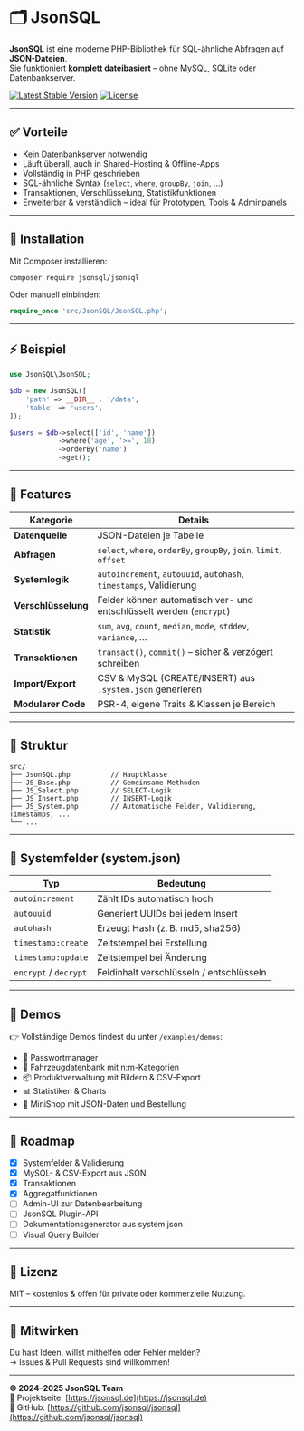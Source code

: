 # 🗂️ JsonSQL

**JsonSQL** ist eine moderne PHP-Bibliothek für SQL-ähnliche Abfragen auf **JSON-Dateien**.  
Sie funktioniert **komplett dateibasiert** – ohne MySQL, SQLite oder Datenbankserver.

[![Latest Stable Version](https://img.shields.io/packagist/v/jsonsql/jsonsql.svg)](https://packagist.org/packages/jsonsql/jsonsql)
[![License](https://img.shields.io/packagist/l/jsonsql/jsonsql.svg)](https://packagist.org/packages/jsonsql/jsonsql)

---

## ✅ Vorteile

- Kein Datenbankserver notwendig
- Läuft überall, auch in Shared-Hosting & Offline-Apps
- Vollständig in PHP geschrieben
- SQL-ähnliche Syntax (`select`, `where`, `groupBy`, `join`, …)
- Transaktionen, Verschlüsselung, Statistikfunktionen
- Erweiterbar & verständlich – ideal für Prototypen, Tools & Adminpanels

---

## 🚀 Installation

Mit Composer installieren:

```bash
composer require jsonsql/jsonsql
```

Oder manuell einbinden:

```php
require_once 'src/JsonSQL/JsonSQL.php';
```

---

## ⚡ Beispiel

```php
use JsonSQL\JsonSQL;

$db = new JsonSQL([
    'path' => __DIR__ . '/data',
    'table' => 'users',
]);

$users = $db->select(['id', 'name'])
            ->where('age', '>=', 18)
            ->orderBy('name')
            ->get();
```

---

## 🧰 Features

| Kategorie             | Details                                                                 |
|-----------------------|-------------------------------------------------------------------------|
| **Datenquelle**        | JSON-Dateien je Tabelle                                                |
| **Abfragen**           | `select`, `where`, `orderBy`, `groupBy`, `join`, `limit`, `offset`     |
| **Systemlogik**        | `autoincrement`, `autouuid`, `autohash`, `timestamps`, Validierung     |
| **Verschlüsselung**    | Felder können automatisch ver- und entschlüsselt werden (`encrypt`)    |
| **Statistik**          | `sum`, `avg`, `count`, `median`, `mode`, `stddev`, `variance`, …       |
| **Transaktionen**      | `transact()`, `commit()` – sicher & verzögert schreiben                |
| **Import/Export**      | CSV & MySQL (CREATE/INSERT) aus `.system.json` generieren              |
| **Modularer Code**     | PSR-4, eigene Traits & Klassen je Bereich                              |

---

## 📁 Struktur

```
src/
├── JsonSQL.php          // Hauptklasse
├── JS_Base.php          // Gemeinsame Methoden
├── JS_Select.php        // SELECT-Logik
├── JS_Insert.php        // INSERT-Logik
├── JS_System.php        // Automatische Felder, Validierung, Timestamps, ...
└── ...
```

---

## 🔎 Systemfelder (system.json)

| Typ                | Bedeutung                                 |
|--------------------|-------------------------------------------|
| `autoincrement`    | Zählt IDs automatisch hoch                |
| `autouuid`         | Generiert UUIDs bei jedem Insert         |
| `autohash`         | Erzeugt Hash (z. B. md5, sha256)          |
| `timestamp:create` | Zeitstempel bei Erstellung                |
| `timestamp:update` | Zeitstempel bei Änderung                  |
| `encrypt` / `decrypt` | Feldinhalt verschlüsseln / entschlüsseln |

---

## 🧪 Demos

👉 Vollständige Demos findest du unter `/examples/demos`:

- 🔐 Passwortmanager
- 🚗 Fahrzeugdatenbank mit n:m-Kategorien
- 📦 Produktverwaltung mit Bildern & CSV-Export
- 📊 Statistiken & Charts
- 🧾 MiniShop mit JSON-Daten und Bestellung

---

## 📌 Roadmap

- [x] Systemfelder & Validierung
- [x] MySQL- & CSV-Export aus JSON
- [x] Transaktionen
- [x] Aggregatfunktionen
- [ ] Admin-UI zur Datenbearbeitung
- [ ] JsonSQL Plugin-API
- [ ] Dokumentationsgenerator aus system.json
- [ ] Visual Query Builder

---

## 🔐 Lizenz

MIT – kostenlos & offen für private oder kommerzielle Nutzung.

---

## 🤝 Mitwirken

Du hast Ideen, willst mithelfen oder Fehler melden?  
→ Issues & Pull Requests sind willkommen!

---

**© 2024–2025 JsonSQL Team**  
🔗 Projektseite: [https://jsonsql.de](https://jsonsql.de)  
🔧 GitHub: [https://github.com/jsonsql/jsonsql](https://github.com/jsonsql/jsonsql)
